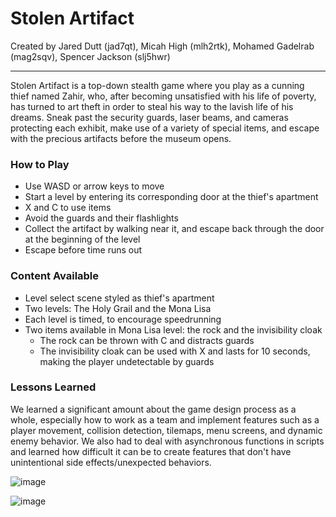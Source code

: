 # Stolen Artifact
Created by Jared Dutt (jad7qt), Micah High (mlh2rtk), Mohamed Gadelrab (mag2sqv), Spencer Jackson (slj5hwr) <br>
***
Stolen Artifact is a top-down stealth game where you play as a cunning thief named Zahir, who, after becoming unsatisfied with his life of poverty, has turned to art theft in order to steal his way to the lavish life of his dreams. Sneak past the security guards, laser beams, and cameras protecting each exhibit, make use of a variety of special items, and escape with the precious artifacts before the museum opens.

### How to Play
- Use WASD or arrow keys to move
- Start a level by entering its corresponding door at the thief's apartment
- X and C to use items
- Avoid the guards and their flashlights
- Collect the artifact by walking near it, and escape back through the door at the beginning of the level
- Escape before time runs out

### Content Available
- Level select scene styled as thief's apartment
- Two levels: The Holy Grail and the Mona Lisa
- Each level is timed, to encourage speedrunning
- Two items available in Mona Lisa level: the rock and the invisibility cloak
  - The rock can be thrown with C and distracts guards
  - The invisibility cloak can be used with X and lasts for 10 seconds, making the player undetectable by guards
 
### Lessons Learned
We learned a significant amount about the game design process as a whole, especially how to work as a team and implement features such as a player movement, collision detection, tilemaps, menu screens, and dynamic enemy behavior. We also had to deal with asynchronous functions in scripts and learned how difficult it can be to create features that don't have unintentional side effects/unexpected behaviors.

![image](https://github.com/cs4730-sp24-uva/game-project-stolenartifact/assets/71415570/bce53a3d-928b-43ed-8bec-eb087eb8c611)

![image](https://github.com/cs4730-sp24-uva/game-project-stolenartifact/assets/71415570/25ebb5c7-0590-42fb-8fa7-bdb641fe58a7)


